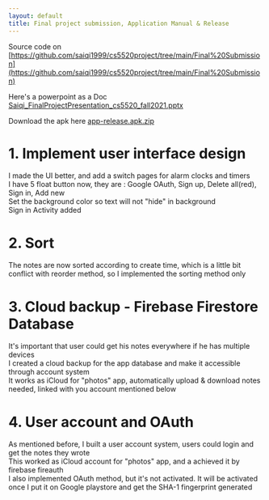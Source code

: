 ```yaml
---
layout: default
title: Final project submission, Application Manual & Release
---
```


Source code on [https://github.com/saiqi1999/cs5520project/tree/main/Final%20Submission](https://github.com/saiqi1999/cs5520project/tree/main/Final%20Submission)

Here's a powerpoint as a Doc
[Saiqi_FinalProjectPresentation_cs5520_fall2021.pptx](https://github.com/saiqi1999/cs5520project/files/7725912/SaiqiHe_FinalProjectPresentation_cs5520_fall2021.pptx)

Download the apk here 
[app-release.apk.zip](https://github.com/saiqi1999/cs5520project/files/7726045/app-release.apk.zip)

# 1. Implement user interface design
   I made the UI better, and add a switch pages for alarm clocks and timers\
   I have 5 float button now, they are : Google OAuth, Sign up, Delete all(red), Sign in, Add new\
   Set the background color so text will not "hide" in background\
   Sign in Activity added
   
# 2. Sort 
   The notes are now sorted according to create time, which is a little bit conflict with reorder method, so I implemented the sorting method only
   
# 3. Cloud backup - Firebase Firestore Database
   It's important that user could get his notes everywhere if he has multiple devices\
   I created a cloud backup for the app database and make it accessible through account system\
   It works as iCloud for "photos" app, automatically upload & download notes needed, linked with you account mentioned below
   
# 4. User account and OAuth
   As mentioned before, I built a user account system, users could login and get the notes they wrote\
   This worked as iCloud account for "photos" app, and a achieved it by firebase fireauth\
   I also implemented OAuth method, but it's not activated. It will be activated once I put it on Google playstore and get the SHA-1 fingerprint generated
   
 
